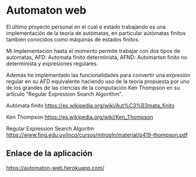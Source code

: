 # Automaton web

El último proyecto personal en el cual e estado trabajando es una implementación de la teoría de autómatas, en particular autómatas finitos también conocidos como máquinas de estados finitos.

Mi implementación hasta el momento permite trabajar con dos tipos de automatas, AFD: Automata finito determinista, AFND: Automarton finito no determinista y expresiones regulares.   

Además he implementado las funcionalidades para convertir una expresión regular en su AFD equivalente haciendo uso de la teoría propuesta por uno de los grandes de las ciencias de la computación Ken Thompson en su artículo "Regular Expression Search Algorithm". 

Autómata finito
https://es.wikipedia.org/wiki/Aut%C3%B3mata_finito

Ken Thompson
https://es.wikipedia.org/wiki/Ken_Thompson

Regular Expression Search Algoritm
https://www.fing.edu.uy/inco/cursos/intropln/material/p419-thompson.pdf


## Enlace de la aplicación
https://automaton-web.herokuapp.com/
